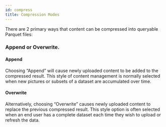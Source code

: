 ```yaml
---
id: compress
title: Compression Modes
---
```



There are 2 primary ways that content can be compressed into queryable Parquet files:

### Append or Overwrite.   

#### Append
Choosing “Append” will cause newly uploaded content to be added to the compressed result.  This style of content management is normally selected
when new pictures or subsets of a dataset are accumulated over time. 

#### Overwrite
Alternatively, choosing “Overwrite” causes newly uploaded content to replace the previous compressed result.  This style option is often selected when an end user has a complete dataset each time they wish to upload or refresh the data.